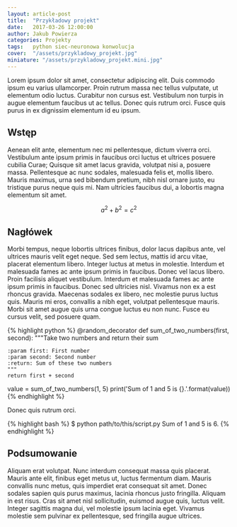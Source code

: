 ```yaml
---
layout: article-post
title:  "Przykładowy projekt"
date:   2017-03-26 12:00:00
author: Jakub Powierza
categories: Projekty
tags:	python siec-neuronowa konwolucja
cover:  "/assets/przykladowy_projekt.jpg"
miniature: "/assets/przykladowy_projekt.mini.jpg"
---
```


Lorem ipsum dolor sit amet, consectetur adipiscing elit. Duis commodo ipsum eu varius ullamcorper. Proin rutrum massa nec tellus vulputate, ut elementum odio luctus. Curabitur non cursus est. Vestibulum non turpis in augue elementum faucibus ut ac tellus. Donec quis rutrum orci. Fusce quis purus in ex dignissim elementum id eu ipsum.

## Wstęp
Aenean elit ante, elementum nec mi pellentesque, dictum viverra orci. Vestibulum ante ipsum primis in faucibus orci luctus et ultrices posuere cubilia Curae; Quisque sit amet lacus gravida, volutpat nisi a, posuere massa. Pellentesque ac nunc sodales, malesuada felis et, mollis libero. Mauris maximus, urna sed bibendum pretium, nibh nisl ornare justo, eu tristique purus neque quis mi. Nam ultricies faucibus dui, a lobortis magna elementum sit amet.

$$a^2 + b^2 = c^2$$

## Nagłówek
Morbi tempus, neque lobortis ultrices finibus, dolor lacus dapibus ante, vel ultrices mauris velit eget neque. Sed sem lectus, mattis id arcu vitae, placerat elementum libero. Integer luctus at metus in molestie. Interdum et malesuada fames ac ante ipsum primis in faucibus. Donec vel lacus libero. Proin facilisis aliquet vestibulum. Interdum et malesuada fames ac ante ipsum primis in faucibus. Donec sed ultricies nisl. Vivamus non ex a est rhoncus gravida. Maecenas sodales ex libero, nec molestie purus luctus quis. Mauris mi eros, convallis a nibh eget, volutpat pellentesque mauris. Morbi sit amet augue quis urna congue luctus eu non nunc. Fusce eu cursus velit, sed posuere quam.

{% highlight python %}
@random_decorator
def sum_of_two_numbers(first, second):
    """Take two numbers and return their sum

    :param first: First number
    :param second: Second number
    :return: Sum of these two numbers
    """
    return first + second

value = sum_of_two_numbers(1, 5)
print('Sum of 1 and 5 is {}.'.format(value))
{% endhighlight %}

Donec quis rutrum orci.

{% highlight bash %}
$ python path/to/this/script.py
Sum of 1 and 5 is 6.
{% endhighlight %}

## Podsumowanie
Aliquam erat volutpat. Nunc interdum consequat massa quis placerat. Mauris ante elit, finibus eget metus ut, luctus fermentum diam. Mauris convallis nunc metus, quis imperdiet erat consequat sit amet. Donec sodales sapien quis purus maximus, lacinia rhoncus justo fringilla. Aliquam in est risus. Cras sit amet nisl sollicitudin, euismod augue quis, luctus velit. Integer sagittis magna dui, vel molestie ipsum lacinia eget. Vivamus molestie sem pulvinar ex pellentesque, sed fringilla augue ultrices.
